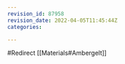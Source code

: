 ```yaml
---
revision_id: 87958
revision_date: 2022-04-05T11:45:44Z
categories:

---
```


#Redirect [[Materials#Ambergelt]]